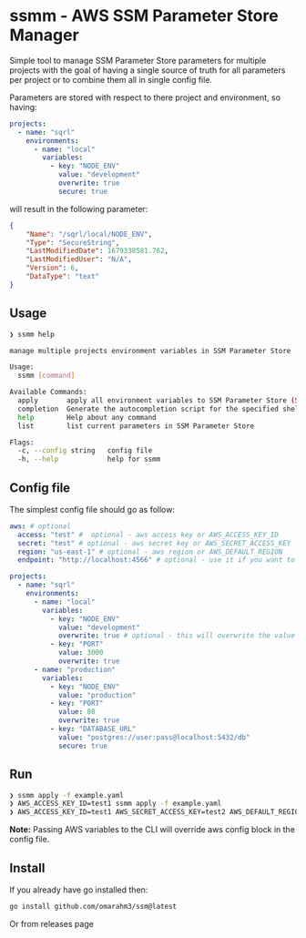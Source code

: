 # ssmm - AWS SSM Parameter Store Manager

Simple tool to manage SSM Parameter Store parameters for multiple projects with the goal of having a single source of truth for all parameters per project or to combine them all in single config file.

Parameters are stored with respect to there project and environment, so having:

```yaml
projects:
  - name: "sqrl"
    environments:
      - name: "local"
        variables:
          - key: "NODE_ENV"
            value: "development"
            overwrite: true
            secure: true
```

will result in the following parameter:

```json
{
    "Name": "/sqrl/local/NODE_ENV",
    "Type": "SecureString",
    "LastModifiedDate": 1679338581.762,
    "LastModifiedUser": "N/A",
    "Version": 6,
    "DataType": "text"
}
```

## Usage

```bash
❯ ssmm help

manage multiple projects environment variables in SSM Parameter Store

Usage:
  ssmm [command]

Available Commands:
  apply       apply all environment variables to SSM Parameter Store (SSM)
  completion  Generate the autocompletion script for the specified shell
  help        Help about any command
  list        list current parameters in SSM Parameter Store

Flags:
  -c, --config string   config file
  -h, --help            help for ssmm
```


## Config file

The simplest config file should go as follow:

```yaml
aws: # optional
  access: "test" #  optional - aws access key or AWS_ACCESS_KEY_ID
  secret: "test" # optional - aws secret key or AWS_SECRET_ACCESS_KEY
  region: "us-east-1" # optional - aws region or AWS_DEFAULT_REGION
  endpoint: "http://localhost:4566" # optional - use it if you want to test with localstack or AWS_ENDPOINT

projects:
  - name: "sqrl"
    environments:
      - name: "local"
        variables:
          - key: "NODE_ENV"
            value: "development"
            overwrite: true # optional - this will overwrite the value if it already exists
          - key: "PORT"
            value: 3000
            overwrite: true
      - name: "production"
        variables:
          - key: "NODE_ENV"
            value: "production"
          - key: "PORT"
            value: 80
            overwrite: true
          - key: "DATABASE_URL"
            value: "postgres://user:pass@localhost:5432/db"
            secure: true
```

## Run


```bash
❯ ssmm apply -f example.yaml
❯ AWS_ACCESS_KEY_ID=test1 ssmm apply -f example.yaml
❯ AWS_ACCESS_KEY_ID=test1 AWS_SECRET_ACCESS_KEY=test2 AWS_DEFAULT_REGION=us-east-2 AWS_ENDPOINT=http://localhost:4567 ssmm apply -f example.yaml
```

**Note:** Passing AWS variables to the CLI will override aws config block in the config file.

## Install

If you already have go installed then:

```bash
go install github.com/omarahm3/ssm@latest
```

Or from releases page
